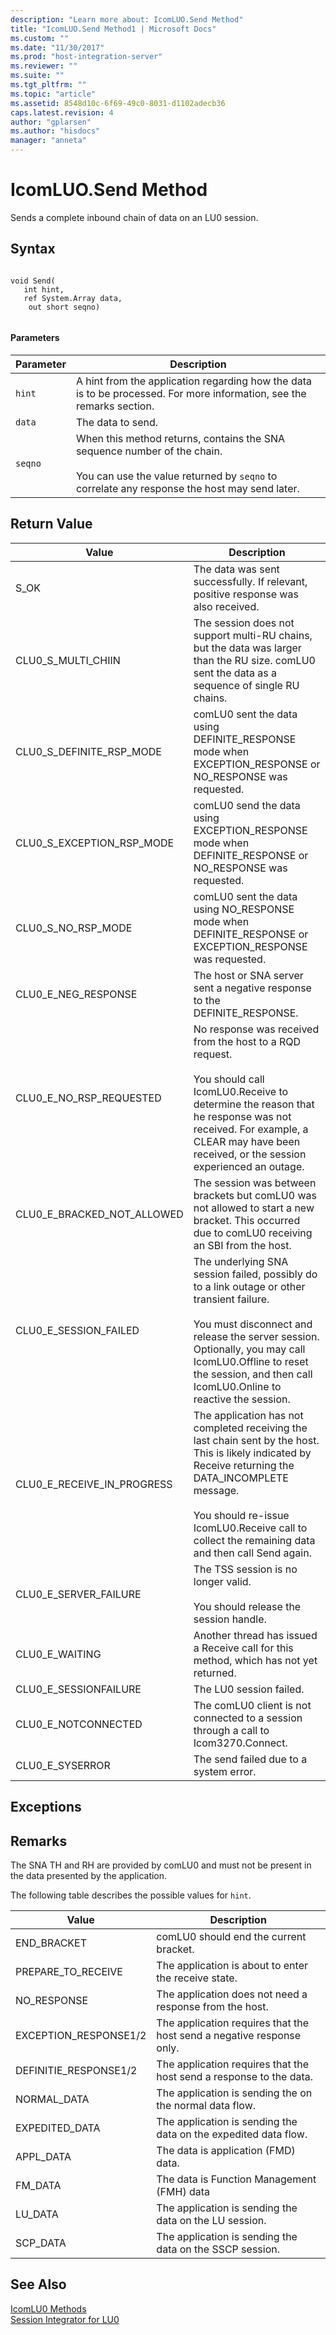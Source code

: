 ```yaml
---
description: "Learn more about: IcomLUO.Send Method"
title: "IcomLUO.Send Method1 | Microsoft Docs"
ms.custom: ""
ms.date: "11/30/2017"
ms.prod: "host-integration-server"
ms.reviewer: ""
ms.suite: ""
ms.tgt_pltfrm: ""
ms.topic: "article"
ms.assetid: 8548d10c-6f69-49c0-8031-d1102adecb36
caps.latest.revision: 4
author: "gplarsen"
ms.author: "hisdocs"
manager: "anneta"
---
```

# IcomLUO.Send Method
Sends a complete inbound chain of data on an LU0 session.  
  
## Syntax  
  
```  
  
void Send(  
   int hint,  
   ref System.Array data,  
    out short seqno)  
  
```  
  
#### Parameters  
  
|Parameter|Description|  
|---------------|-----------------|  
|`hint`|A hint from the application regarding how the data is to be processed. For more information, see the remarks section.|  
|`data`|The data to send.|  
|`seqno`|When this method returns, contains the SNA sequence number of the chain.<br /><br /> You can use the value returned by `seqno` to correlate any response the host may send later.|  
  
## Return Value  
  
|Value|Description|  
|-----------|-----------------|  
|S_OK|The data was sent successfully. If relevant, positive response was also received.|  
|CLU0_S_MULTI_CHIIN|The session does not support multi-RU chains, but the data was larger than the RU size. comLU0 sent the data as a sequence of single RU chains.|  
|CLU0_S_DEFINITE_RSP_MODE|comLU0 sent the data using DEFINITE_RESPONSE mode when EXCEPTION_RESPONSE or NO_RESPONSE was requested.|  
|CLU0_S_EXCEPTION_RSP_MODE|comLU0 send the data using EXCEPTION_RESPONSE mode when DEFINITE_RESPONSE or NO_RESPONSE was requested.|  
|CLU0_S_NO_RSP_MODE|comLU0 sent the data using NO_RESPONSE mode when DEFINITE_RESPONSE or EXCEPTION_RESPONSE was requested.|  
|CLU0_E_NEG_RESPONSE|The host or SNA server sent a negative response to the DEFINITE_RESPONSE.|  
|CLU0_E_NO_RSP_REQUESTED|No response was received from the host to a RQD request.<br /><br /> You should call IcomLU0.Receive to determine the reason that he response was not received. For example, a CLEAR may have been received, or the session experienced an outage.|  
|CLU0_E_BRACKED_NOT_ALLOWED|The session was between brackets but comLU0 was not allowed to start a new bracket. This occurred due to comLU0 receiving an SBI from the host.|  
|CLU0_E_SESSION_FAILED|The underlying SNA session failed, possibly do to a link outage or other transient failure.<br /><br /> You must disconnect and release the server session. Optionally, you may call IcomLU0.Offline to reset the session, and then call IcomLU0.Online to reactive the session.|  
|CLU0_E_RECEIVE_IN_PROGRESS|The application has not completed receiving the last chain sent by the host. This is likely indicated by Receive returning the DATA_INCOMPLETE message.<br /><br /> You should re-issue IcomLU0.Receive call to collect the remaining data and then call Send again.|  
|CLU0_E_SERVER_FAILURE|The TSS session is no longer valid.<br /><br /> You should release the session handle.|  
|CLU0_E_WAITING|Another thread has issued a Receive call for this method, which has not yet returned.|  
|CLU0_E_SESSIONFAILURE|The LU0 session failed.|  
|CLU0_E_NOTCONNECTED|The comLU0 client is not connected to a session through a call to Icom3270.Connect.|  
|CLU0_E_SYSERROR|The send failed due to a system error.|  
  
## Exceptions  
  
## Remarks  
 The SNA TH and RH are provided by comLU0 and must not be present in the data presented by the application.  
  
 The following table describes the possible values for `hint`.  
  
|Value|Description|  
|-----------|-----------------|  
|END_BRACKET|comLU0 should end the current bracket.|  
|PREPARE_TO_RECEIVE|The application is about to enter the receive state.|  
|NO_RESPONSE|The application does not need a response from the host.|  
|EXCEPTION_RESPONSE1/2|The application requires that the host send a negative response only.|  
|DEFINITIE_RESPONSE1/2|The application requires that the host send a response to the data.|  
|NORMAL_DATA|The application is sending the on the normal data flow.|  
|EXPEDITED_DATA|The application is sending the data on the expedited data flow.|  
|APPL_DATA|The data is application (FMD) data.|  
|FM_DATA|The data is Function Management (FMH) data|  
|LU_DATA|The application is sending the data on the LU session.|  
|SCP_DATA|The application is sending the data on the SSCP session.|  
  
## See Also  
 [IcomLU0 Methods](../core/icomlu0-methods1.md)   
 [Session Integrator for LU0](./session-integrator-for-lu02.md)
